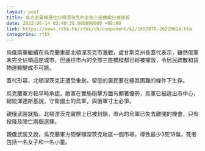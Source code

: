 ```yaml
---
layout: post
title: 烏方官員稱通往北頓涅茨克的全部三座橋樑已被摧毀
date: 2022-06-14 02:40:38.000000000 +08:00
link: https://news.rthk.hk/rthk/ch/component/k2/1652878-20220614.htm
categories: rthk
---
```


烏俄兩軍繼續在烏克蘭東部北頓涅茨克市激戰，盧甘斯克州長蓋代表示，雖然俄軍未完全佔領這座城市，但通往市內的全部三座橋樑都已經被摧毀，令居民疏散和貨物運輸變成不可能。

蓋代形容，北頓涅茨克正遭受重創，留低的居民要在極其困難的條件下生存。

烏克蘭軍方較早時承認，敵軍在實施砲擊方面有顯著優勢，烏軍已被趕出市中心，總統澤連斯基說，守衛國土的烏軍，與俄軍寸土必爭。

親俄武裝就指，北頓涅茨克實際上已被封鎖，市內的烏軍已失去離開的機會，只有投降及陣亡兩個選擇。

親俄武裝又說，烏克蘭軍方砲擊頓涅茨克地區一個市場，導致最少3死18傷，死者包括一名女子和一名小童。
